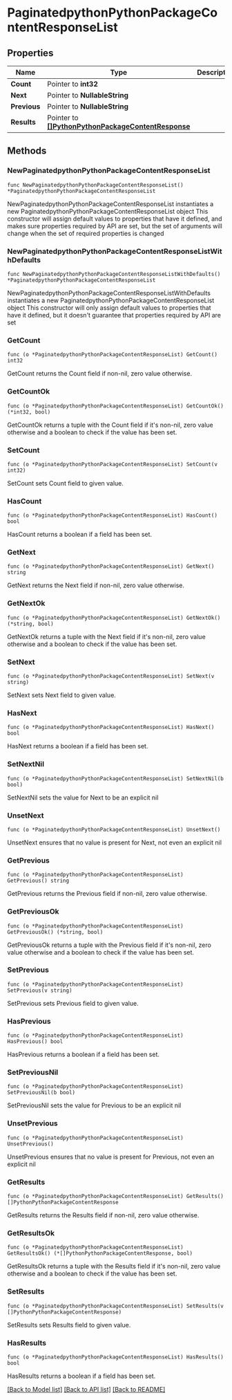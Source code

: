 # PaginatedpythonPythonPackageContentResponseList

## Properties

Name | Type | Description | Notes
------------ | ------------- | ------------- | -------------
**Count** | Pointer to **int32** |  | [optional] 
**Next** | Pointer to **NullableString** |  | [optional] 
**Previous** | Pointer to **NullableString** |  | [optional] 
**Results** | Pointer to [**[]PythonPythonPackageContentResponse**](PythonPythonPackageContentResponse.md) |  | [optional] 

## Methods

### NewPaginatedpythonPythonPackageContentResponseList

`func NewPaginatedpythonPythonPackageContentResponseList() *PaginatedpythonPythonPackageContentResponseList`

NewPaginatedpythonPythonPackageContentResponseList instantiates a new PaginatedpythonPythonPackageContentResponseList object
This constructor will assign default values to properties that have it defined,
and makes sure properties required by API are set, but the set of arguments
will change when the set of required properties is changed

### NewPaginatedpythonPythonPackageContentResponseListWithDefaults

`func NewPaginatedpythonPythonPackageContentResponseListWithDefaults() *PaginatedpythonPythonPackageContentResponseList`

NewPaginatedpythonPythonPackageContentResponseListWithDefaults instantiates a new PaginatedpythonPythonPackageContentResponseList object
This constructor will only assign default values to properties that have it defined,
but it doesn't guarantee that properties required by API are set

### GetCount

`func (o *PaginatedpythonPythonPackageContentResponseList) GetCount() int32`

GetCount returns the Count field if non-nil, zero value otherwise.

### GetCountOk

`func (o *PaginatedpythonPythonPackageContentResponseList) GetCountOk() (*int32, bool)`

GetCountOk returns a tuple with the Count field if it's non-nil, zero value otherwise
and a boolean to check if the value has been set.

### SetCount

`func (o *PaginatedpythonPythonPackageContentResponseList) SetCount(v int32)`

SetCount sets Count field to given value.

### HasCount

`func (o *PaginatedpythonPythonPackageContentResponseList) HasCount() bool`

HasCount returns a boolean if a field has been set.

### GetNext

`func (o *PaginatedpythonPythonPackageContentResponseList) GetNext() string`

GetNext returns the Next field if non-nil, zero value otherwise.

### GetNextOk

`func (o *PaginatedpythonPythonPackageContentResponseList) GetNextOk() (*string, bool)`

GetNextOk returns a tuple with the Next field if it's non-nil, zero value otherwise
and a boolean to check if the value has been set.

### SetNext

`func (o *PaginatedpythonPythonPackageContentResponseList) SetNext(v string)`

SetNext sets Next field to given value.

### HasNext

`func (o *PaginatedpythonPythonPackageContentResponseList) HasNext() bool`

HasNext returns a boolean if a field has been set.

### SetNextNil

`func (o *PaginatedpythonPythonPackageContentResponseList) SetNextNil(b bool)`

 SetNextNil sets the value for Next to be an explicit nil

### UnsetNext
`func (o *PaginatedpythonPythonPackageContentResponseList) UnsetNext()`

UnsetNext ensures that no value is present for Next, not even an explicit nil
### GetPrevious

`func (o *PaginatedpythonPythonPackageContentResponseList) GetPrevious() string`

GetPrevious returns the Previous field if non-nil, zero value otherwise.

### GetPreviousOk

`func (o *PaginatedpythonPythonPackageContentResponseList) GetPreviousOk() (*string, bool)`

GetPreviousOk returns a tuple with the Previous field if it's non-nil, zero value otherwise
and a boolean to check if the value has been set.

### SetPrevious

`func (o *PaginatedpythonPythonPackageContentResponseList) SetPrevious(v string)`

SetPrevious sets Previous field to given value.

### HasPrevious

`func (o *PaginatedpythonPythonPackageContentResponseList) HasPrevious() bool`

HasPrevious returns a boolean if a field has been set.

### SetPreviousNil

`func (o *PaginatedpythonPythonPackageContentResponseList) SetPreviousNil(b bool)`

 SetPreviousNil sets the value for Previous to be an explicit nil

### UnsetPrevious
`func (o *PaginatedpythonPythonPackageContentResponseList) UnsetPrevious()`

UnsetPrevious ensures that no value is present for Previous, not even an explicit nil
### GetResults

`func (o *PaginatedpythonPythonPackageContentResponseList) GetResults() []PythonPythonPackageContentResponse`

GetResults returns the Results field if non-nil, zero value otherwise.

### GetResultsOk

`func (o *PaginatedpythonPythonPackageContentResponseList) GetResultsOk() (*[]PythonPythonPackageContentResponse, bool)`

GetResultsOk returns a tuple with the Results field if it's non-nil, zero value otherwise
and a boolean to check if the value has been set.

### SetResults

`func (o *PaginatedpythonPythonPackageContentResponseList) SetResults(v []PythonPythonPackageContentResponse)`

SetResults sets Results field to given value.

### HasResults

`func (o *PaginatedpythonPythonPackageContentResponseList) HasResults() bool`

HasResults returns a boolean if a field has been set.


[[Back to Model list]](../README.md#documentation-for-models) [[Back to API list]](../README.md#documentation-for-api-endpoints) [[Back to README]](../README.md)



